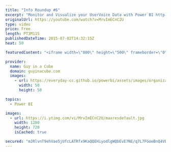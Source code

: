 ```yaml
---
title: "Info Roundup #6"
excerpt: "Monitor and Visualize your UserVoice Data with Power BI http://blogs.msdn.com/b/powerbi/archive/2015/07/01/monitor-and-visualize-your-uservoice-data-with-power-bi.aspx  Microsoft Joins the R Consortium http://blogs.technet.com/b/machinelearning/archive/2015/06/30/microsoft-joins-the-r-consortium.aspx"
originalUrl: https://youtube.com/watch?v=MrvImECnC2U
type: video
price: Free
length: PT3M11S
publishedDateTime: 2015-07-02T14:32:15Z
heat: 50

featuredContent: "<iframe width=\"800\" height=\"500\" frameborder=\"0\" src=\"https://www.youtube.com/embed/MrvImECnC2U\" allow=\"accelerometer; autoplay; encrypted-media; gyroscope; picture-in-picture\" allowfullscreen></iframe>"

provider:
  name: Guy in a Cube
  domain: guyinacube.com
  images:
    - url: https://everyday-cc.github.io/powerbi/assets/images/organizations/guyinacube.com-50x50.jpg
      width: 50
      height: 50

topics:
  - Power BI

images:
  - url: https://i.ytimg.com/vi/MrvImECnC2U/maxresdefault.jpg
    width: 1280
    height: 720
    isCached: true

secured: "mJRlvnT9ehVae5jUfcLATRfx9KaQQEHiyodlgWQbEvE7NE/q7L7FGoeBnQ4VBQScn5HGVUPQpjga9VmqipILN+t5QoGtpYNLGbwP5z89mxtZccIKzc5t6t+Fu3/XRi3HNi+iDs9o5rx6akdmxlGuF0RWMcN21jlx5F0cjJ/7pVrSN8FwAtgWjtsy9kkWXYj7LHCy0FVasGiPg4s2KrbcFvWGQ4CQgOOUzqbI6FNx0LvYVXbBxObRrJgf6Y2qv4XWea7G58a/7rBtrI0l6hQnr1Mf42pJmdCM7QnQNNrT+MXYgVOG17oJqbxbwbHSoEpNZcmwg+uqrYti0PT1nLGFelxbQqBwyoXRWMTc86D+oiyiqmO9obaJazMeOdtZFsjBMMr1ZQm9pxZUgbJq0UxZMK+Un4wot4m1CB/9gqXW5jU=;OIBck6p4FLiZBKYqDi+xog=="
---
```


